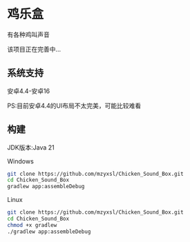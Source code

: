 # 鸡乐盒

有各种鸡叫声音

该项目正在完善中...

## 系统支持

安卓4.4-安卓16

PS:目前安卓4.4的UI布局不太完美，可能比较难看

## 构建

JDK版本:Java 21

Windows

```bash
git clone https://github.com/mzyxsl/Chicken_Sound_Box.git
cd Chicken_Sound_Box
gradlew app:assembleDebug
```
Linux

```bash
git clone https://github.com/mzyxsl/Chicken_Sound_Box.git
cd Chicken_Sound_Box
chmod +x gradlew
./gradlew app:assembleDebug
```